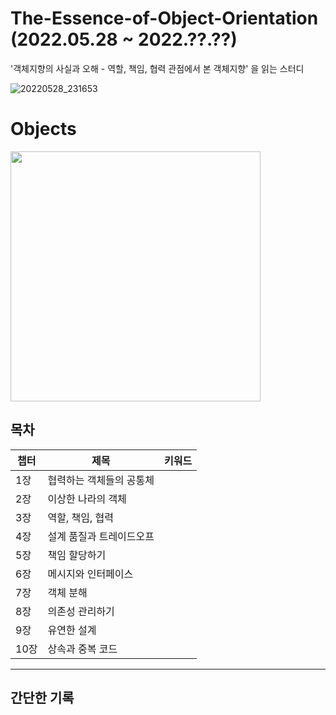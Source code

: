 # The-Essence-of-Object-Orientation (2022.05.28 ~ 2022.??.??)
'객체지향의 사실과 오해 - 역할, 책임, 협력 관점에서 본 객체지향' 을 읽는 스터디


![20220528_231653](https://user-images.githubusercontent.com/65459616/170829326-d954abf2-7a6d-425a-ac5a-ad4700294028.jpg)


# Objects

<img src="http://image.yes24.com/goods/74219491/XL" width="400"/>

## 목차

|챕터|제목|키워드|
|---|---|---|
|1장|협력하는 객체들의 공통체||
|2장|이상한 나라의 객체||
|3장|역할, 책임, 협력||
|4장|설계 품질과 트레이드오프||
|5장|책임 할당하기||
|6장|메시지와 인터페이스||
|7장|객체 분해||
|8장|의존성 관리하기||
|9장|유연한 설계||
|10장|상속과 중복 코드||


---

## 간단한 기록


